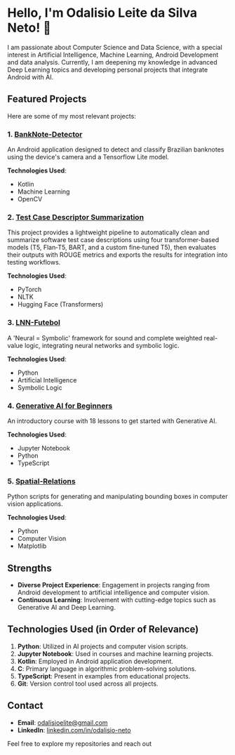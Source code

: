 # Hello, I'm Odalisio Leite da Silva Neto! 👋

I am passionate about Computer Science and Data Science, with a special interest in Artificial Intelligence, Machine Learning, Android Development and data analysis. Currently, I am deepening my knowledge in advanced Deep Learning topics and developing personal projects that integrate Android with AI.

## Featured Projects

Here are some of my most relevant projects:

### 1. [BankNote-Detector](https://github.com/Odalisio-Neto/BankNote-Detector)

An Android application designed to detect and classify Brazilian banknotes using the device's camera and a Tensorflow Lite model.

**Technologies Used**:
- Kotlin
- Machine Learning
- OpenCV

### 2. [Test Case Descriptor Summarization](https://github.com/Odalisio-Neto/Test-Case-Descriptor)

This project provides a lightweight pipeline to automatically clean and summarize software test case descriptions using four transformer-based models (T5, Flan‑T5, BART, and a custom fine‑tuned T5), then evaluates their outputs with ROUGE metrics and exports the results for integration into testing workflows.

**Technologies Used**:
- PyTorch
- NLTK
- Hugging Face (Transformers)

### 3. [LNN-Futebol](https://github.com/Odalisio-Neto/LNN-Futebol)

A 'Neural = Symbolic' framework for sound and complete weighted real-value logic, integrating neural networks and symbolic logic.

**Technologies Used**:
- Python
- Artificial Intelligence
- Symbolic Logic

### 4. [Generative AI for Beginners](https://github.com/Odalisio-Neto/generative-ai-for-beginners-microsoft)

An introductory course with 18 lessons to get started with Generative AI.

**Technologies Used**:
- Jupyter Notebook
- Python
- TypeScript

### 5. [Spatial-Relations](https://github.com/Odalisio-Neto/Spatial-Relations)

Python scripts for generating and manipulating bounding boxes in computer vision applications.

**Technologies Used**:
- Python
- Computer Vision
- Matplotlib

## Strengths

- **Diverse Project Experience**: Engagement in projects ranging from Android development to artificial intelligence and computer vision.
- **Continuous Learning**: Involvement with cutting-edge topics such as Generative AI and Deep Learning.

## Technologies Used (in Order of Relevance)

1. **Python**: Utilized in AI projects and computer vision scripts.
2. **Jupyter Notebook**: Used in courses and machine learning projects.
3. **Kotlin**: Employed in Android application development.
4. **C**: Primary language in algorithmic problem-solving solutions.
6. **TypeScript**: Present in examples from educational projects.
7. **Git**: Version control tool used across all projects.

## Contact

- **Email**: odalisioelite@gmail.com
- **LinkedIn**: [linkedin.com/in/odalisio-neto](https://www.linkedin.com/in/odalisio-neto)

Feel free to explore my repositories and reach out
